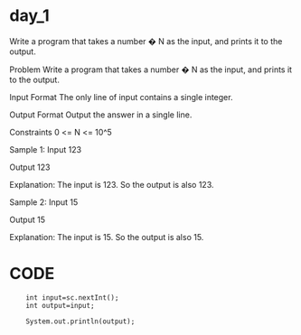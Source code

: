 # day_1
Write a program that takes a number  � N as the input, and prints it to the output.


Problem
Write a program that takes a number 
�
N as the input, and prints it to the output.

Input Format
The only line of input contains a single integer.

Output Format
Output the answer in a single line.

Constraints
0 <= N <= 10^5
 
Sample 1:
Input
123

Output
123

Explanation:
The input is 123. So the output is also 123.

Sample 2:
Input
15

Output
15

Explanation:
The input is 15. So the output is also 15.

# CODE
		
		int input=sc.nextInt();
		int output=input;
		
		System.out.println(output);

